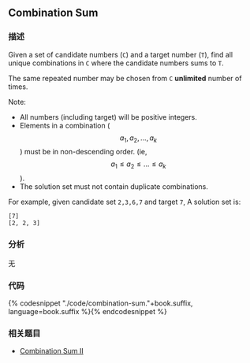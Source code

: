 ## Combination Sum


### 描述

Given a set of candidate numbers (`C`) and a target number (`T`), find all unique combinations in `C` where the candidate numbers sums to `T`.

The same repeated number may be chosen from `C` **unlimited** number of times.

Note:

* All numbers (including target) will be positive integers.
* Elements in a combination ($$a_1, a_2, ..., a_k$$) must be in non-descending order. (ie, $$a_1 \leq a_2 \leq ... \leq a_k$$).
* The solution set must not contain duplicate combinations.


For example, given candidate set `2,3,6,7` and target `7`, 
A solution set is: 

```
[7] 
[2, 2, 3] 
```


### 分析

无


### 代码

{% codesnippet "./code/combination-sum."+book.suffix, language=book.suffix %}{% endcodesnippet %}


### 相关题目

* [Combination Sum II](combination-sum-ii.md)
